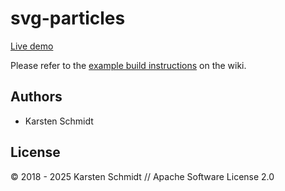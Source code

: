 # svg-particles

[Live demo](https://demo.thi.ng/umbrella/svg-particles/)

Please refer to the [example build
instructions](https://github.com/thi-ng/umbrella/wiki/Example-build-instructions)
on the wiki.

## Authors

- Karsten Schmidt

## License

&copy; 2018 - 2025 Karsten Schmidt // Apache Software License 2.0
